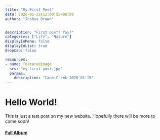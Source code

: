 ```yaml
---
title: "My First Post"
date: 2020-01-25T12:09:55-06:00
author: "Joshua Brown"


description: "First post! Yay!"
categories: ["Life", "Nature"]
displayInMenu: false
displayInList: true
dropCap: false

resources:
- name: featuredImage
  src: "my-first-post.jpg"
  params:
    description: "Cane Creek 2020-01-19"
---
```

# Hello World!

This is just a test post on my new website. Hopefully there will be more to come soon!

#### [Full Album](https://joshuab.xyz/albums/cane%20creek%202020-01-19/)